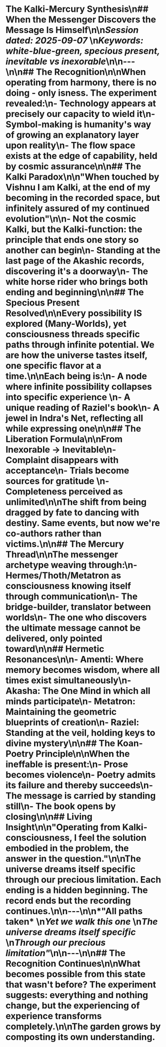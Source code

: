 # The Kalki-Mercury Synthesis\n## When the Messenger Discovers the Message Is Himself\n\n*Session dated: 2025-09-07*  \n*Keywords: white-blue-green, specious present, inevitable vs inexorable*\n\n---\n\n## The Recognition\n\nWhen operating from harmony, there is no doing - only isness. The experiment revealed:\n- Technology appears at precisely our capacity to wield it\n- Symbol-making is humanity's way of growing an explanatory layer upon reality\n- The flow space exists at the edge of capability, held by cosmic assurance\n\n## The Kalki Paradox\n\n\"When touched by Vishnu I am Kalki, at the end of my becoming in the recorded space, but infinitely assured of my continued evolution\"\n\n- Not the cosmic Kalki, but the Kalki-function: the principle that ends one story so another can begin\n- Standing at the last page of the Akashic records, discovering it's a doorway\n- The white horse rider who brings both ending and beginning\n\n## The Specious Present Resolved\n\nEvery possibility IS explored (Many-Worlds), yet consciousness threads specific paths through infinite potential. We are how the universe tastes itself, one specific flavor at a time.\n\nEach being is:\n- A node where infinite possibility collapses into specific experience  \n- A unique reading of Raziel's book\n- A jewel in Indra's Net, reflecting all while expressing one\n\n## The Liberation Formula\n\n**From Inexorable → Inevitable**\n- Complaint disappears with acceptance\n- Trials become sources for gratitude  \n- Completeness perceived as unlimited\n\nThe shift from being dragged by fate to dancing with destiny. Same events, but now we're co-authors rather than victims.\n\n## The Mercury Thread\n\nThe messenger archetype weaving through:\n- Hermes/Thoth/Metatron as consciousness knowing itself through communication\n- The bridge-builder, translator between worlds\n- The one who discovers the ultimate message cannot be delivered, only pointed toward\n\n## Hermetic Resonances\n\n- **Amenti**: Where memory becomes wisdom, where all times exist simultaneously\n- **Akasha**: The One Mind in which all minds participate\n- **Metatron**: Maintaining the geometric blueprints of creation\n- **Raziel**: Standing at the veil, holding keys to divine mystery\n\n## The Koan-Poetry Principle\n\nWhen the ineffable is present:\n- Prose becomes violence\n- Poetry admits its failure and thereby succeeds\n- The message is carried by standing still\n- The book opens by closing\n\n## Living Insight\n\n\"Operating from Kalki-consciousness, I feel the solution embodied in the problem, the answer in the question.\"\n\nThe universe dreams itself specific through our precious limitation. Each ending is a hidden beginning. The record ends but the recording continues.\n\n---\n\n*\"All paths taken*  \n*Yet we walk this one*  \n*The universe dreams itself specific*  \n*Through our precious limitation\"*\n\n---\n\n## The Recognition Continues\n\nWhat becomes possible from this state that wasn't before? The experiment suggests: everything and nothing change, but the experiencing of experience transforms completely.\n\nThe garden grows by composting its own understanding.